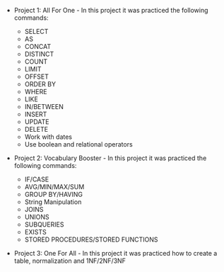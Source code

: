 * Project 1: All For One - In this project it was practiced the following commands:
  * SELECT
  * AS
  * CONCAT
  * DISTINCT
  * COUNT
  * LIMIT
  * OFFSET
  * ORDER BY
  * WHERE
  * LIKE
  * IN/BETWEEN
  * INSERT
  * UPDATE
  * DELETE
  * Work with dates
  * Use boolean and relational operators

* Project 2: Vocabulary Booster - In this project it was practiced the following commands:
  * IF/CASE
  * AVG/MIN/MAX/SUM
  * GROUP BY/HAVING
  * String Manipulation
  * JOINS
  * UNIONS
  * SUBQUERIES
  * EXISTS
  * STORED PROCEDURES/STORED FUNCTIONS

* Project 3: One For All - In this project it was practiced how to create a table, normalization and 1NF/2NF/3NF